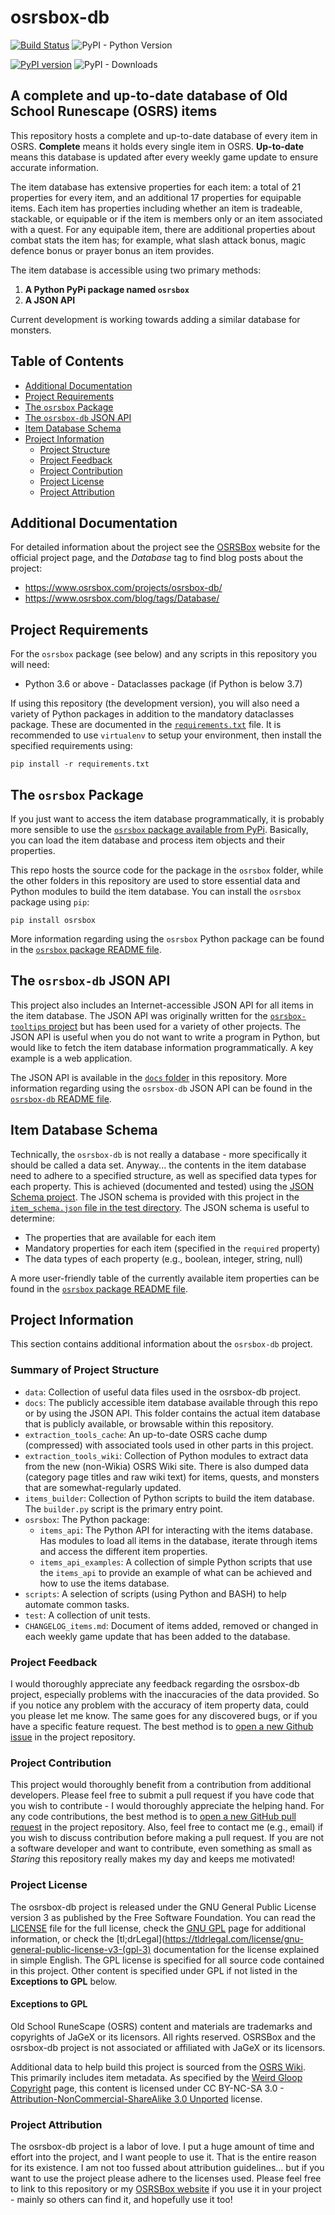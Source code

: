 # osrsbox-db 

[![Build Status](https://travis-ci.org/osrsbox/osrsbox-db.svg?branch=master)](https://travis-ci.org/osrsbox/osrsbox-db) ![PyPI - Python Version](https://img.shields.io/pypi/pyversions/osrsbox.svg) 

[![PyPI version](https://badge.fury.io/py/osrsbox.svg)](https://badge.fury.io/py/osrsbox) ![PyPI - Downloads](https://img.shields.io/pypi/dm/osrsbox.svg)

## A complete and up-to-date database of Old School Runescape (OSRS) items

This repository hosts a complete and up-to-date database of every item in OSRS. **Complete** means it holds every single item in OSRS. **Up-to-date** means this database is updated after every weekly game update to ensure accurate information. 

The item database has extensive properties for each item: a total of 21 properties for every item, and an additional 17 properties for equipable items. Each item has properties including whether an item is tradeable, stackable, or equipable or if the item is members only or an item associated with a quest. For any equipable item, there are additional properties about combat stats the item has; for example, what slash attack bonus, magic defence bonus or prayer bonus an item provides.

The item database is accessible using two primary methods:

1. **A Python PyPi package named `osrsbox`**
1. **A JSON API**

Current development is working towards adding a similar database for monsters.

## Table of Contents

- [Additional Documentation](#additional-documentation)
- [Project Requirements](#project-requirements)
- [The `osrsbox` Package](#the-osrsbox-package)
- [The `osrsbox-db` JSON API](#the-osrsbox-db-JSON-API)
- [Item Database Schema](#item-database-schema)
- [Project Information](#project-information)
    - [Project Structure](#summary-of-project-structure)
    - [Project Feedback](#project-feedback)
    - [Project Contribution](#project-contribution)
    - [Project License](#project-license)
    - [Project Attribution](#project-attribution)

## Additional Documentation

For detailed information about the project see the [OSRSBox](https://www.osrsbox.com/) website for the official project page, and the _Database_ tag to find blog posts about the project: 

- https://www.osrsbox.com/projects/osrsbox-db/
- https://www.osrsbox.com/blog/tags/Database/

## Project Requirements

For the `osrsbox` package (see below) and any scripts in this repository you will need:

- Python 3.6 or above
- Dataclasses package (if Python is below 3.7)

If using this repository (the development version), you will also need a variety of Python packages in addition to the mandatory dataclasses package. These are documented in the [`requirements.txt`](requirements.txt) file. It is recommended to use `virtualenv` to setup your environment, then install the specified requirements using:

```
pip install -r requirements.txt
```

## The `osrsbox` Package

If you just want to access the item database programmatically, it is probably more sensible to use the [`osrsbox` package available from PyPi](https://pypi.org/project/osrsbox/). Basically, you can load the item database and process item objects and their properties. 

This repo hosts the source code for the package in the `osrsbox` folder, while the other folders in this repository are used to store essential data and Python modules to build the item database. You can install the `osrsbox` package using `pip`:

```
pip install osrsbox
```

More information regarding using the `osrsbox` Python package can be found in the [`osrsbox` package README file](osrsbox/README.md).

## The `osrsbox-db` JSON API

This project also includes an Internet-accessible JSON API for all items in the item database. The JSON API was originally written for the [`osrsbox-tooltips` project](https://github.com/osrsbox/osrsbox-tooltips) but has been used for a variety of other projects. The JSON API is useful when you do not want to write a program in Python, but would like to fetch the item database information programmatically. A key example is a web application. 

The JSON API is available in the [`docs` folder](docs/) in this repository. More information regarding using the `osrsbox-db` JSON API can be found in the [`osrsbox-db` README file](docs/README.md).

## Item Database Schema

Technically, the `osrsbox-db` is not really a database - more specifically it should be called a data set. Anyway... the contents in the item database need to adhere to a specified structure, as well as specified data types for each property. This is achieved (documented and tested) using the [JSON Schema project](https://json-schema.org/). The JSON schema is provided with this project in the [`item_schema.json` file in the test directory](test/item_schema.json). The JSON schema is useful to determine:

- The properties that are available for each item
- Mandatory properties for each item (specified in the `required` property)
- The data types of each property (e.g., boolean, integer, string, null) 

A more user-friendly table of the currently available item properties can be found in the [`osrsbox` package README file](osrsbox/README.md).

## Project Information

This section contains additional information about the `osrsbox-db` project.

### Summary of Project Structure

- `data`: Collection of useful data files used in the osrsbox-db project.
- `docs`: The publicly accessible item database available through this repo or by using the JSON API. This folder contains the actual item database that is publicly available, or browsable within this repository.
- `extraction_tools_cache`: An up-to-date OSRS cache dump (compressed) with associated tools used in other parts in this project.
- `extraction_tools_wiki`: Collection of Python modules to extract data from the new (non-Wikia) OSRS Wiki site. There is also dumped data (category page titles and raw wiki text) for items, quests, and monsters that are somewhat-regularly updated.
- `items_builder`: Collection of Python scripts to build the item database. The `builder.py` script is the primary entry point.
- `osrsbox`: The Python package:
    - `items_api`: The Python API for interacting with the items database. Has modules to load all items in the database, iterate through items and access the different item properties.
    - `items_api_examples`: A collection of simple Python scripts that use the `items_api` to provide an example of what can be achieved and how to use the items database.
- `scripts`: A selection of scripts (using Python and BASH) to help automate common tasks.
- `test`: A collection of unit tests.
- `CHANGELOG_items.md`: Document of items added, removed or changed in each weekly game update that has been added to the database.
 
 ### Project Feedback

I would thoroughly appreciate any feedback regarding the osrsbox-db project, especially problems with the inaccuracies of the data provided. So if you notice any problem with the accuracy of item property data, could you please let me know. The same goes for any discovered bugs, or if you have a specific feature request. The best method is to [open a new Github issue](https://github.com/osrsbox/osrsbox-db/issues) in the project repository. 

### Project Contribution

This project would thoroughly benefit from a contribution from additional developers. Please feel free to submit a pull request if you have code that you wish to contribute - I would thoroughly appreciate the helping hand. For any code contributions, the best method is to [open a new GitHub pull request](https://github.com/osrsbox/osrsbox-db/pulls) in the project repository. Also, feel free to contact me (e.g., email) if you wish to discuss contribution before making a pull request. If you are not a software developer and want to contribute, even something as small as _Staring_ this repository really makes my day and keeps me motivated!

### Project License

The osrsbox-db project is released under the GNU General Public License version 3 as published by the Free Software Foundation. You can read the [LICENSE](LICENSE) file for the full license, check the [GNU GPL](https://www.gnu.org/licenses/gpl-3.0.en.html) page for additional information, or check the [tl;drLegal](https://tldrlegal.com/license/gnu-general-public-license-v3-(gpl-3) documentation for the license explained in simple English. The GPL license is specified for all source code contained in this project. Other content is specified under GPL if not listed in the **Exceptions to GPL** below.

#### Exceptions to GPL

Old School RuneScape (OSRS) content and materials are trademarks and copyrights of JaGeX or its licensors. All rights reserved. OSRSBox and the osrsbox-db project is not associated or affiliated with JaGeX or its licensors. 

Additional data to help build this project is sourced from the [OSRS Wiki](https://oldschool.runescape.wiki/). This primarily includes item metadata. As specified by the [Weird Gloop Copyright](https://meta.weirdgloop.org/w/Meta:Copyrights) page, this content is licensed under CC BY-NC-SA 3.0 - [Attribution-NonCommercial-ShareAlike 3.0 Unported](https://creativecommons.org/licenses/by-nc-sa/3.0/) license.

### Project Attribution

The osrsbox-db project is a labor of love. I put a huge amount of time and effort into the project, and I want people to use it. That is the entire reason for its existence. I am not too fussed about attribution guidelines... but if you want to use the project please adhere to the licenses used. Please feel free to link to this repository or my [OSRSBox website](https://www.osrsbox.com/) if you use it in your project - mainly so others can find it, and hopefully use it too!
